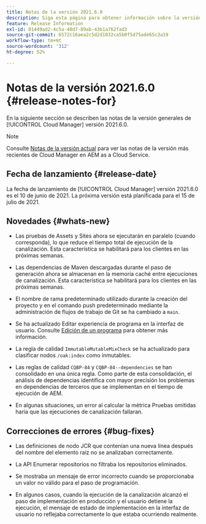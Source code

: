 ```yaml
---
title: Notas de la versión 2021.6.0
description: Siga esta página para obtener información sobre la versión 2021.6.0 de Cloud Manager
feature: Release Information
exl-id: 01449ad2-4c5a-40d7-89ab-43b1a762fad3
source-git-commit: 6572c16aea2c5d2d1032ca5b0f5d75ade65c3a19
workflow-type: tm+mt
source-wordcount: '312'
ht-degree: 52%

---
```


# Notas de la versión 2021.6.0 {#release-notes-for}

En la siguiente sección se describen las notas de la versión generales de [!UICONTROL Cloud Manager] versión 2021.6.0.

>[!NOTE]
>Consulte [Notas de la versión actual](https://experienceleague.adobe.com/docs/experience-manager-cloud-service/onboarding/getting-access/release-notes-cloud-manager/release-notes-cm-current.html?lang=en#getting-access) para ver las notas de la versión más recientes de Cloud Manager en AEM as a Cloud Service.

## Fecha de lanzamiento {#release-date}

La fecha de lanzamiento de [!UICONTROL Cloud Manager] versión 2021.6.0 es el 10 de junio de 2021.
La próxima versión está planificada para el 15 de julio de 2021.

## Novedades {#whats-new}

* Las pruebas de Assets y Sites ahora se ejecutarán en paralelo (cuando corresponda), lo que reduce el tiempo total de ejecución de la canalización. Esta característica se habilitará para los clientes en las próximas semanas.

* Las dependencias de Maven descargadas durante el paso de generación ahora se almacenan en la memoria caché entre ejecuciones de canalización. Esta característica se habilitará para los clientes en las próximas semanas.

* El nombre de rama predeterminado utilizado durante la creación del proyecto y en el comando push predeterminado mediante la administración de flujos de trabajo de Git se ha cambiado a `main`.

* Se ha actualizado Editar experiencia de programa en la interfaz de usuario. Consulte [Edición de un programa](/help/getting-started/program-setup.md#editing-program) para obtener más información.

* La regla de calidad `ImmutableMutableMixCheck` se ha actualizado para clasificar nodos `/oak:index` como inmutables.

* Las reglas de calidad `CQBP-84` y `CQBP-84--dependencies` se han consolidado en una única regla. Como parte de esta consolidación, el análisis de dependencias identifica con mayor precisión los problemas en dependencias de terceros que se implementan en el tiempo de ejecución de AEM.

* En algunas situaciones, un error al calcular la métrica Pruebas omitidas haría que las ejecuciones de canalización fallaran.

## Correcciones de errores {#bug-fixes}

* Las definiciones de nodo JCR que contenían una nueva línea después del nombre del elemento raíz no se analizaban correctamente.

* La API Enumerar repositorios no filtraba los repositorios eliminados.

* Se mostraba un mensaje de error incorrecto cuando se proporcionaba un valor no válido para el paso de programación.

* En algunos casos, cuando la ejecución de la canalización alcanzó el paso de implementación en producción y el usuario detiene la ejecución, el mensaje de estado de implementación en la interfaz de usuario no reflejaba correctamente lo que estaba ocurriendo realmente.
